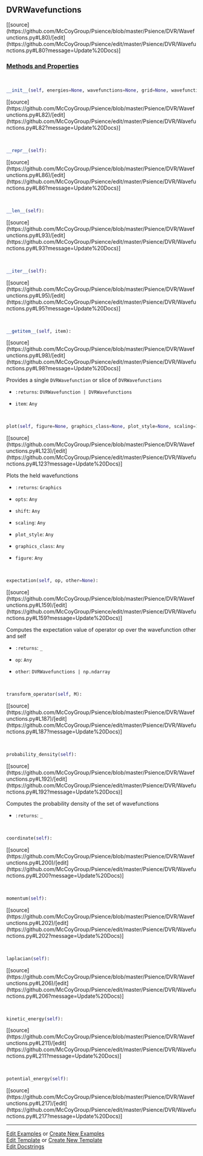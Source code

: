 ## <a id="Psience.DVR.Wavefunctions.DVRWavefunctions">DVRWavefunctions</a> 
<div class="docs-source-link" markdown="1">
[[source](https://github.com/McCoyGroup/Psience/blob/master/Psience/DVR/Wavefunctions.py#L80)/[edit](https://github.com/McCoyGroup/Psience/edit/master/Psience/DVR/Wavefunctions.py#L80?message=Update%20Docs)]
</div>



<div class="collapsible-section">
 <div class="collapsible-section collapsible-section-header" markdown="1">
 
### <a class="collapse-link" data-toggle="collapse" href="#methods">Methods and Properties</a> <a class="float-right" data-toggle="collapse" href="#methods"><i class="fa fa-chevron-down"></i></a>

 </div>
 <div class="collapsible-section collapsible-section-body collapse" id="methods" markdown="1">

<a id="Psience.DVR.Wavefunctions.DVRWavefunctions.__init__" class="docs-object-method">&nbsp;</a> 
```python
__init__(self, energies=None, wavefunctions=None, grid=None, wavefunction_class=<class 'Psience.DVR.Wavefunctions.DVRWavefunction'>, results: Psience.DVR.BaseDVR.DVRResults = None, **opts): 
```
<div class="docs-source-link" markdown="1">
[[source](https://github.com/McCoyGroup/Psience/blob/master/Psience/DVR/Wavefunctions.py#L82)/[edit](https://github.com/McCoyGroup/Psience/edit/master/Psience/DVR/Wavefunctions.py#L82?message=Update%20Docs)]
</div>

<a id="Psience.DVR.Wavefunctions.DVRWavefunctions.__repr__" class="docs-object-method">&nbsp;</a> 
```python
__repr__(self): 
```
<div class="docs-source-link" markdown="1">
[[source](https://github.com/McCoyGroup/Psience/blob/master/Psience/DVR/Wavefunctions.py#L86)/[edit](https://github.com/McCoyGroup/Psience/edit/master/Psience/DVR/Wavefunctions.py#L86?message=Update%20Docs)]
</div>

<a id="Psience.DVR.Wavefunctions.DVRWavefunctions.__len__" class="docs-object-method">&nbsp;</a> 
```python
__len__(self): 
```
<div class="docs-source-link" markdown="1">
[[source](https://github.com/McCoyGroup/Psience/blob/master/Psience/DVR/Wavefunctions.py#L93)/[edit](https://github.com/McCoyGroup/Psience/edit/master/Psience/DVR/Wavefunctions.py#L93?message=Update%20Docs)]
</div>

<a id="Psience.DVR.Wavefunctions.DVRWavefunctions.__iter__" class="docs-object-method">&nbsp;</a> 
```python
__iter__(self): 
```
<div class="docs-source-link" markdown="1">
[[source](https://github.com/McCoyGroup/Psience/blob/master/Psience/DVR/Wavefunctions.py#L95)/[edit](https://github.com/McCoyGroup/Psience/edit/master/Psience/DVR/Wavefunctions.py#L95?message=Update%20Docs)]
</div>

<a id="Psience.DVR.Wavefunctions.DVRWavefunctions.__getitem__" class="docs-object-method">&nbsp;</a> 
```python
__getitem__(self, item): 
```
<div class="docs-source-link" markdown="1">
[[source](https://github.com/McCoyGroup/Psience/blob/master/Psience/DVR/Wavefunctions.py#L98)/[edit](https://github.com/McCoyGroup/Psience/edit/master/Psience/DVR/Wavefunctions.py#L98?message=Update%20Docs)]
</div>

Provides a single `DVRWavefunction` or slice of `DVRWavefunctions`
- `:returns`: `DVRWavefunction | DVRWavefunctions`
    >
- `item`: `Any`
    >

<a id="Psience.DVR.Wavefunctions.DVRWavefunctions.plot" class="docs-object-method">&nbsp;</a> 
```python
plot(self, figure=None, graphics_class=None, plot_style=None, scaling=1, shift=0, **opts): 
```
<div class="docs-source-link" markdown="1">
[[source](https://github.com/McCoyGroup/Psience/blob/master/Psience/DVR/Wavefunctions.py#L123)/[edit](https://github.com/McCoyGroup/Psience/edit/master/Psience/DVR/Wavefunctions.py#L123?message=Update%20Docs)]
</div>

Plots the held wavefunctions
- `:returns`: `Graphics`
    >
- `opts`: `Any`
    >
- `shift`: `Any`
    >
- `scaling`: `Any`
    >
- `plot_style`: `Any`
    >
- `graphics_class`: `Any`
    >
- `figure`: `Any`
    >

<a id="Psience.DVR.Wavefunctions.DVRWavefunctions.expectation" class="docs-object-method">&nbsp;</a> 
```python
expectation(self, op, other=None): 
```
<div class="docs-source-link" markdown="1">
[[source](https://github.com/McCoyGroup/Psience/blob/master/Psience/DVR/Wavefunctions.py#L159)/[edit](https://github.com/McCoyGroup/Psience/edit/master/Psience/DVR/Wavefunctions.py#L159?message=Update%20Docs)]
</div>

Computes the expectation value of operator op over the wavefunction other and self
- `:returns`: `_`
    >
- `op`: `Any`
    >
- `other`: `DVRWavefunctions | np.ndarray`
    >

<a id="Psience.DVR.Wavefunctions.DVRWavefunctions.transform_operator" class="docs-object-method">&nbsp;</a> 
```python
transform_operator(self, M): 
```
<div class="docs-source-link" markdown="1">
[[source](https://github.com/McCoyGroup/Psience/blob/master/Psience/DVR/Wavefunctions.py#L187)/[edit](https://github.com/McCoyGroup/Psience/edit/master/Psience/DVR/Wavefunctions.py#L187?message=Update%20Docs)]
</div>

<a id="Psience.DVR.Wavefunctions.DVRWavefunctions.probability_density" class="docs-object-method">&nbsp;</a> 
```python
probability_density(self): 
```
<div class="docs-source-link" markdown="1">
[[source](https://github.com/McCoyGroup/Psience/blob/master/Psience/DVR/Wavefunctions.py#L192)/[edit](https://github.com/McCoyGroup/Psience/edit/master/Psience/DVR/Wavefunctions.py#L192?message=Update%20Docs)]
</div>

Computes the probability density of the set of wavefunctions
- `:returns`: `_`
    >

<a id="Psience.DVR.Wavefunctions.DVRWavefunctions.coordinate" class="docs-object-method">&nbsp;</a> 
```python
coordinate(self): 
```
<div class="docs-source-link" markdown="1">
[[source](https://github.com/McCoyGroup/Psience/blob/master/Psience/DVR/Wavefunctions.py#L200)/[edit](https://github.com/McCoyGroup/Psience/edit/master/Psience/DVR/Wavefunctions.py#L200?message=Update%20Docs)]
</div>

<a id="Psience.DVR.Wavefunctions.DVRWavefunctions.momentum" class="docs-object-method">&nbsp;</a> 
```python
momentum(self): 
```
<div class="docs-source-link" markdown="1">
[[source](https://github.com/McCoyGroup/Psience/blob/master/Psience/DVR/Wavefunctions.py#L202)/[edit](https://github.com/McCoyGroup/Psience/edit/master/Psience/DVR/Wavefunctions.py#L202?message=Update%20Docs)]
</div>

<a id="Psience.DVR.Wavefunctions.DVRWavefunctions.laplacian" class="docs-object-method">&nbsp;</a> 
```python
laplacian(self): 
```
<div class="docs-source-link" markdown="1">
[[source](https://github.com/McCoyGroup/Psience/blob/master/Psience/DVR/Wavefunctions.py#L206)/[edit](https://github.com/McCoyGroup/Psience/edit/master/Psience/DVR/Wavefunctions.py#L206?message=Update%20Docs)]
</div>

<a id="Psience.DVR.Wavefunctions.DVRWavefunctions.kinetic_energy" class="docs-object-method">&nbsp;</a> 
```python
kinetic_energy(self): 
```
<div class="docs-source-link" markdown="1">
[[source](https://github.com/McCoyGroup/Psience/blob/master/Psience/DVR/Wavefunctions.py#L211)/[edit](https://github.com/McCoyGroup/Psience/edit/master/Psience/DVR/Wavefunctions.py#L211?message=Update%20Docs)]
</div>

<a id="Psience.DVR.Wavefunctions.DVRWavefunctions.potential_energy" class="docs-object-method">&nbsp;</a> 
```python
potential_energy(self): 
```
<div class="docs-source-link" markdown="1">
[[source](https://github.com/McCoyGroup/Psience/blob/master/Psience/DVR/Wavefunctions.py#L217)/[edit](https://github.com/McCoyGroup/Psience/edit/master/Psience/DVR/Wavefunctions.py#L217?message=Update%20Docs)]
</div>

 </div>
</div>






___

[Edit Examples](https://github.com/McCoyGroup/Psience/edit/gh-pages/ci/examples/Psience/DVR/Wavefunctions/DVRWavefunctions.md) or 
[Create New Examples](https://github.com/McCoyGroup/Psience/new/gh-pages/?filename=ci/examples/Psience/DVR/Wavefunctions/DVRWavefunctions.md) <br/>
[Edit Template](https://github.com/McCoyGroup/Psience/edit/gh-pages/ci/docs/Psience/DVR/Wavefunctions/DVRWavefunctions.md) or 
[Create New Template](https://github.com/McCoyGroup/Psience/new/gh-pages/?filename=ci/docs/templates/Psience/DVR/Wavefunctions/DVRWavefunctions.md) <br/>
[Edit Docstrings](https://github.com/McCoyGroup/Psience/edit/master/Psience/DVR/Wavefunctions.py#L80?message=Update%20Docs)
